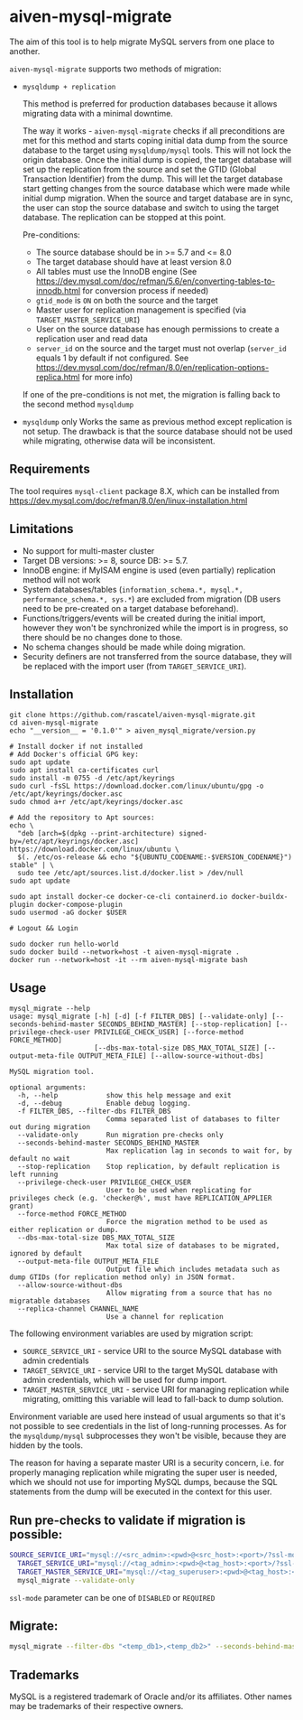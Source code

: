 # aiven-mysql-migrate
The aim of this tool is to help migrate MySQL servers from one place to another.

`aiven-mysql-migrate` supports two methods of migration:
* `mysqldump + replication`

    This method is preferred for production databases because it allows migrating data with a minimal downtime.

    The way it works - `aiven-mysql-migrate` checks if all preconditions are met for this method and starts coping
  initial data dump from the source database to the target using `mysqldump/mysql` tools. This will not lock the origin
  database. Once the initial dump is copied, the target database will set up the replication from the source and set
  the GTID (Global Transaction Identifier) from the dump. This will let the target database start getting changes from
  the source database which were made while initial dump migration. When the source and target database are in sync,
  the user can stop the source database and switch to using the target database. The replication can be stopped at this
  point.

    Pre-conditions:
    * The source database should be in >= 5.7 and <= 8.0
    * The target database should have at least version 8.0
    * All tables must use the InnoDB engine (See https://dev.mysql.com/doc/refman/5.6/en/converting-tables-to-innodb.html for conversion process if needed)
    * `gtid_mode` is `ON` on both the source and the target
    * Master user for replication management is specified (via `TARGET_MASTER_SERVICE_URI`)
    * User on the source database has enough permissions to create a replication user and read data
    * `server_id` on the source and the target must not overlap (`server_id` equals 1 by default if not configured. See https://dev.mysql.com/doc/refman/8.0/en/replication-options-replica.html for more info)

    If one of the pre-conditions is not met, the migration is falling back to the second method `mysqldump`


* `mysqldump` only
    Works the same as previous method except replication is not setup. The drawback is that the source database should
  not be used while migrating, otherwise data will be inconsistent.

## Requirements
The tool requires `mysql-client` package 8.X, which can be installed from https://dev.mysql.com/doc/refman/8.0/en/linux-installation.html

## Limitations
* No support for multi-master cluster
* Target DB versions: >= 8, source DB: >= 5.7.
* InnoDB engine: if MyISAM engine is used (even partially) replication method will not work
* System databases/tables (`information_schema.*, mysql.*, performance_schema.*, sys.*`) are excluded from migration
  (DB users need to be pre-created on a target database beforehand).
* Functions/triggers/events will be created during the initial import, however they won't be synchronized while the
  import is in progress, so there should be no changes done to those.
* No schema changes should be made while doing migration.
* Security definers are not transferred from the source database, they will be replaced with the import user
  (from `TARGET_SERVICE_URI`).

## Installation
```
git clone https://github.com/rascatel/aiven-mysql-migrate.git
cd aiven-mysql-migrate
echo "__version__ = '0.1.0'" > aiven_mysql_migrate/version.py

# Install docker if not installed
# Add Docker's official GPG key:
sudo apt update
sudo apt install ca-certificates curl
sudo install -m 0755 -d /etc/apt/keyrings
sudo curl -fsSL https://download.docker.com/linux/ubuntu/gpg -o /etc/apt/keyrings/docker.asc
sudo chmod a+r /etc/apt/keyrings/docker.asc

# Add the repository to Apt sources:
echo \
  "deb [arch=$(dpkg --print-architecture) signed-by=/etc/apt/keyrings/docker.asc] https://download.docker.com/linux/ubuntu \
  $(. /etc/os-release && echo "${UBUNTU_CODENAME:-$VERSION_CODENAME}") stable" | \
  sudo tee /etc/apt/sources.list.d/docker.list > /dev/null
sudo apt update

sudo apt install docker-ce docker-ce-cli containerd.io docker-buildx-plugin docker-compose-plugin
sudo usermod -aG docker $USER

# Logout && Login

sudo docker run hello-world
sudo docker build --network=host -t aiven-mysql-migrate .
docker run --network=host -it --rm aiven-mysql-migrate bash
```

## Usage
```
mysql_migrate --help
usage: mysql_migrate [-h] [-d] [-f FILTER_DBS] [--validate-only] [--seconds-behind-master SECONDS_BEHIND_MASTER] [--stop-replication] [--privilege-check-user PRIVILEGE_CHECK_USER] [--force-method FORCE_METHOD]
                     [--dbs-max-total-size DBS_MAX_TOTAL_SIZE] [--output-meta-file OUTPUT_META_FILE] [--allow-source-without-dbs]

MySQL migration tool.

optional arguments:
  -h, --help            show this help message and exit
  -d, --debug           Enable debug logging.
  -f FILTER_DBS, --filter-dbs FILTER_DBS
                        Comma separated list of databases to filter out during migration
  --validate-only       Run migration pre-checks only
  --seconds-behind-master SECONDS_BEHIND_MASTER
                        Max replication lag in seconds to wait for, by default no wait
  --stop-replication    Stop replication, by default replication is left running
  --privilege-check-user PRIVILEGE_CHECK_USER
                        User to be used when replicating for privileges check (e.g. 'checker@%', must have REPLICATION_APPLIER grant)
  --force-method FORCE_METHOD
                        Force the migration method to be used as either replication or dump.
  --dbs-max-total-size DBS_MAX_TOTAL_SIZE
                        Max total size of databases to be migrated, ignored by default
  --output-meta-file OUTPUT_META_FILE
                        Output file which includes metadata such as dump GTIDs (for replication method only) in JSON format.
  --allow-source-without-dbs
                        Allow migrating from a source that has no migratable databases
  --replica-channel CHANNEL_NAME
                        Use a channel for replication
```

The following environment variables are used by migration script:
* `SOURCE_SERVICE_URI` - service URI to the source MySQL database with admin credentials
* `TARGET_SERVICE_URI` - service URI to the target MySQL database with admin credentials, which will be used for dump import.
* `TARGET_MASTER_SERVICE_URI` - service URI for managing replication while migrating, omitting this variable will
lead to fall-back to dump solution.

Environment variable are used here instead of usual arguments so that it's not possible to see credentials in the list
of long-running processes. As for the `mysqldump/mysql` subprocesses they won't be visible, because they are hidden by
the tools.

The reason for having a separate master URI is a security concern, i.e. for properly managing replication while migrating
the super user is needed, which we should not use for importing MySQL dumps, because the SQL statements from the dump
will be executed in the context for this user.

## Run pre-checks to validate if migration is possible:
```bash
SOURCE_SERVICE_URI="mysql://<src_admin>:<pwd>@<src_host>:<port>/?ssl-mode=REQUIRED" \
  TARGET_SERVICE_URI="mysql://<tag_admin>:<pwd>@<tag_host>:<port>/?ssl-mode=REQUIRED" \
  TARGET_MASTER_SERVICE_URI="mysql://<tag_superuser>:<pwd>@<tag_host>:<port>/?ssl-mode=REQUIRED" \
  mysql_migrate --validate-only
```

`ssl-mode` parameter can be one of `DISABLED` or `REQUIRED`

## Migrate:
```bash
mysql_migrate --filter-dbs "<temp_db1>,<temp_db2>" --seconds-behind-master 0 --stop-replication
```

## Trademarks

MySQL is a registered trademark of Oracle and/or its affiliates. Other names may be trademarks of their respective owners.
